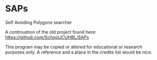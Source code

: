 SAPs
====

Self Avoiding Polygons searcher

A continuation of the old project found here: https://github.com/SchoolJCUHBL/SAPs

This program may be copied or altered for educational or research purposes only.
A reference and a place in the credits list would be nice.
